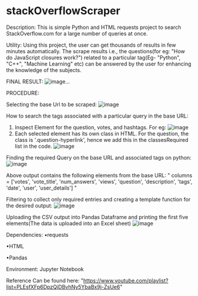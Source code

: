 # stackOverflowScraper
Description: This is simple Python and HTML requests project to search StackOverflow.com for a large number of queries at once.

Utility: Using this project, the user can get thousands of results in few minutes automatically. The scrape results i.e., the questions(for eg: "How do JavaScript closures work?") related to a particular tag(Eg- "Python", "C++", "Machine Learning" etc) can be answered by the user for enhancing the knowledge of the subjects. 

FINAL RESULT:
![image](https://user-images.githubusercontent.com/92806875/143820854-8ba428f1-1420-4e7c-b0f8-512238a93d4f.png)...

PROCEDURE:

Selecting the base Url to be scraped:
![image](https://user-images.githubusercontent.com/92806875/143813895-f84b778b-04d3-4b05-9e9d-8f519c8d1127.png)

How to search the tags associated with a particular query in the base URL:
  1. Inspect Element for the question, votes, and hashtags. For eg: 
  ![image](https://user-images.githubusercontent.com/92806875/143816236-834af060-4e7b-4d3c-8e91-31ac32dde177.png)
  2. Each selected element has its own class in HTML. For the question, the class is '.question-hyperlink', hence we add this in the classesRequired list in the code.
  ![image](https://user-images.githubusercontent.com/92806875/143816487-7817b79c-f738-4ba3-b355-b2ba5a6944e0.png)

Finding the required Query on the base URL and associated tags on python:
![image](https://user-images.githubusercontent.com/92806875/143814010-bf912105-e6a3-4b78-a53b-a7b3377da7e3.png)

Above output contains the following elements from the base URL:
" columns = ['votes', 'vote_title', 'num_answers', 'views', 'question', 'description', 'tags', 'date', 'user', 'user_details'] "

Filtering to collect only required entries and creating a template function for the desired output: 
![image](https://user-images.githubusercontent.com/92806875/143814384-7bbbbf1c-b636-4d0d-8e08-9d112706fc1d.png)

Uploading the CSV output into Pandas Dataframe and printing the first five elements(The data is uploaded into an Excel sheet)
![image](https://user-images.githubusercontent.com/92806875/143815277-11c78002-7475-43e7-a132-bb6c768c5c5d.png)

Dependencies:
•requests

•HTML

•Pandas


Environment: Jupyter Notebook

Reference Can be found here: "https://www.youtube.com/playlist?list=PLEsfXFp6DpzQjDBvhNy5YbaBx9j-ZsUe6"
